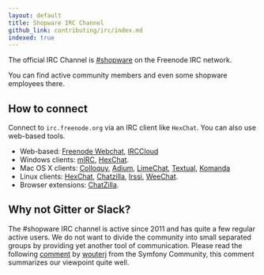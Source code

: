 ```yaml
---
layout: default
title: Shopware IRC Channel
github_link: contributing/irc/index.md
indexed: true
---
```


The official IRC Channel is [\#shopware](irc://irc.freenode.net/shopware) on the Freenode IRC network.

You can find active community members and even some shopware employees there. 

## How to connect
Connect to `irc.freenode.org` via an IRC client like `HexChat`. You can also use web-based tools.

- Web-based: [Freenode Webchat](http://webchat.freenode.net/?channels=shopware&prompt=1), [IRCCloud](https://www.irccloud.com/#!/ircs://chat.freenode.net:6697/%23shopware)
- Windows clients: <a href="http://www.mirc.com/">mIRC</a>, <a href="https://hexchat.github.io/index.html">HexChat</a>.
- Mac OS X clients: <a href="http://colloquy.info/">Colloquy</a>, <a href="https://adium.im/">Adium</a>, <a href="http://limechat.net/mac/">LimeChat</a>, <a href="https://www.codeux.com/textual/">Textual</a>, <a href="http://komanda.io/">Komanda</a>
- Linux clients: <a href="http://hexchat.github.io/">HexChat</a>, <a href="http://chatzilla.hacksrus.com/">Chatzilla</a>, <a href="http://www.irssi.org/">Irssi</a>, <a href="https://weechat.org/">WeeChat</a>.
- Browser extensions: <a href="http://chatzilla.hacksrus.com/">ChatZilla</a>.

## Why not Gitter or Slack?
The #shopware IRC channel is active since 2011 and has quite a few regular active users. We do not want to divide the community into small separated groups by providing yet another tool of communication. 
Please read the following [comment](https://github.com/symfony/symfony/issues/12885#issuecomment-65935540) by [wouterj](https://github.com/wouterj) from the Symfony Community, this comment summarizes our viewpoint quite well.
